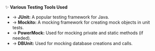 ✨ **Various Testing Tools Used**
- → **JUnit:** A popular testing framework for Java.
- → **Mockito:** A mocking framework for creating mock objects in unit tests.
- → **PowerMock:** Used for mocking private and static methods (if needed).
- → **DBUnit:** Used for mocking database creations and calls.